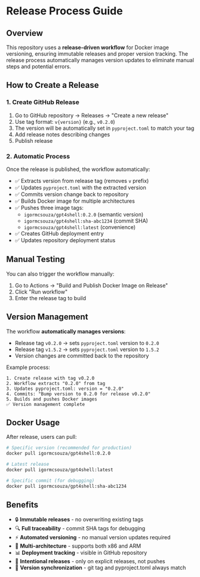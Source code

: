 # Release Process Guide

## Overview

This repository uses a **release-driven workflow** for Docker image versioning, ensuring immutable releases and proper version tracking. The release process automatically manages version updates to eliminate manual steps and potential errors.

## How to Create a Release

### 1. Create GitHub Release
1. Go to GitHub repository → Releases → "Create a new release"
2. Use tag format: `v{version}` (e.g., `v0.2.0`)
3. The version will be automatically set in `pyproject.toml` to match your tag
4. Add release notes describing changes
5. Publish release

### 2. Automatic Process
Once the release is published, the workflow automatically:

- ✅ Extracts version from release tag (removes `v` prefix)
- ✅ Updates `pyproject.toml` with the extracted version
- ✅ Commits version change back to repository
- ✅ Builds Docker image for multiple architectures  
- ✅ Pushes three image tags:
  - `igormcsouza/gpt4shell:0.2.0` (semantic version)
  - `igormcsouza/gpt4shell:sha-abc1234` (commit SHA)
  - `igormcsouza/gpt4shell:latest` (convenience)
- ✅ Creates GitHub deployment entry
- ✅ Updates repository deployment status

## Manual Testing

You can also trigger the workflow manually:
1. Go to Actions → "Build and Publish Docker Image on Release"
2. Click "Run workflow"
3. Enter the release tag to build

## Version Management

The workflow **automatically manages versions**:
- Release tag `v0.2.0` → sets `pyproject.toml` version to `0.2.0`
- Release tag `v1.5.2` → sets `pyproject.toml` version to `1.5.2`
- Version changes are committed back to the repository

Example process:
```
1. Create release with tag v0.2.0
2. Workflow extracts "0.2.0" from tag
3. Updates pyproject.toml: version = "0.2.0"
4. Commits: "Bump version to 0.2.0 for release v0.2.0"
5. Builds and pushes Docker images
✅ Version management complete
```

## Docker Usage

After release, users can pull:

```bash
# Specific version (recommended for production)
docker pull igormcsouza/gpt4shell:0.2.0

# Latest release
docker pull igormcsouza/gpt4shell:latest

# Specific commit (for debugging)
docker pull igormcsouza/gpt4shell:sha-abc1234
```

## Benefits

- 🔒 **Immutable releases** - no overwriting existing tags
- 🔍 **Full traceability** - commit SHA tags for debugging  
- ⚡ **Automated versioning** - no manual version updates required
- 🚀 **Multi-architecture** - supports both x86 and ARM
- 📊 **Deployment tracking** - visible in GitHub repository
- 🎯 **Intentional releases** - only on explicit releases, not pushes
- 🔄 **Version synchronization** - git tag and pyproject.toml always match